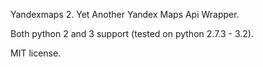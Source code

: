 Yandexmaps 2. Yet Another Yandex Maps Api Wrapper.

Both python 2 and 3 support (tested on python 2.7.3 - 3.2).

MIT license.
